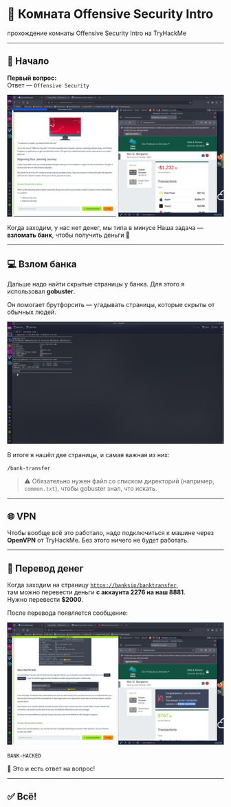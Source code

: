 # 🔐 Комната Offensive Security Intro

прохождение комнаты Offensive Security Intro на TryHackMe

---

## 🧱 Начало

**Первый вопрос:**  
Ответ — `Offensive Security`

![Скриншот](Screenshot_20250705_201007.png)

Когда заходим, у нас нет денег, мы типа в минусе 
Наша задача — **взломать банк**, чтобы получить деньги 💸

---

## 💻 Взлом банка

Дальше надо найти скрытые страницы у банка. Для этого я использовал **gobuster**.

Он помогает брутфорсить — угадывать страницы, которые скрыты от обычных людей.

![Скриншот](Screenshot_20250705_202214.png)

В итоге я нашёл две страницы, и самая важная из них:  
```
/bank-transfer
```

> ⚠️ Обязательно нужен файл со списком директорий (например, `common.txt`), чтобы gobuster знал, что искать.

---

## 🌐 VPN

Чтобы вообще всё это работало, надо подключиться к машине через **OpenVPN** от TryHackMe. Без этого ничего не будет работать.

---

## 💸 Перевод денег

Когда заходим на страницу [`https://banksip/banktransfer`](https://banksip/banktransfer),  
там можно перевести деньги **с аккаунта 2276 на наш 8881**.  
Нужно перевести **$2000**.

После перевода появляется сообщение:

![Скриншот](Screenshot_20250705_202240.png)

```
BANK-HACKED
```

🎉 Это и есть ответ на вопрос!

---

## ✅ Всё!
